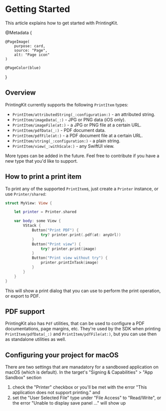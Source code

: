 # Getting Started

This article explains how to get started with PrintingKit.

@Metadata {

    @PageImage(
        purpose: card,
        source: "Page",
        alt: "Page icon"
    )

    @PageColor(blue)
}


## Overview

PrintingKit currently supports the following ``PrintItem`` types:

* ``PrintItem/attributedString(_:configuration:)`` - an attributed string.
* ``PrintItem/imageData(_:)`` - JPG or PNG data (iOS only).
* ``PrintItem/imageFile(at:)`` - a JPG or PNG file at a certain URL.
* ``PrintItem/pdfData(_:)`` - PDF document data.
* ``PrintItem/pdfFile(at:)`` - a PDF document file at a certain URL.
* ``PrintItem/string(_:configuration:)`` - a plain string.
* ``PrintItem/view(_:withScale:)`` - any SwiftUI view.

More types can be added in the future. Feel free to contribute if you have a new type that you'd like to support.


## How to print a print item

To print any of the supported ``PrintItem``s, just create a ``Printer`` instance, or use ``Printer/shared``:

```swift
struct MyView: View {

    let printer = Printer.shared

    var body: some View {
        VStack {
            Button("Print PDF") {
                try? printer.print(.pdf(at: anyUrl))
            }
            Button("Print view") {
                try? printer.print(image)
            }
            Button("Print view without try") {
                printer.printInTask(image)
            }
        }
    }
}
```

This will show a print dialog that you can use to perform the print operation, or export to PDF.


## PDF support

PrintingKit also has ``Pdf`` utilities, that can be used to configure a PDF documentations, page margins, etc. They're used by the SDK when printing ``PrintItem/pdfData(_:)`` and ``PrintItem/pdfFile(at:)``, but you can use then as standalone utilities as well.


## Configuring your project for macOS

There are two settings that are manadatory for a sandboxed application on macOS (which is default). In the target's "Signing & Capabilities" > "App Sandbox" section 
1. check the "Printer" checkbox or you'll be met with the error "This application does not support printing." and
2. set the "User Selected File" type under "File Access" to "Read/Write", or the error "Unable to display save panel …" will show up
